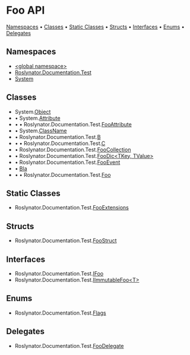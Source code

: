 # Foo API

[Namespaces](#namespaces) &#x2022; [Classes](#classes) &#x2022; [Static Classes](#static-classes) &#x2022; [Structs](#structs) &#x2022; [Interfaces](#interfaces) &#x2022; [Enums](#enums) &#x2022; [Delegates](#delegates)

## Namespaces

* [\<global namespace>](_Global/README.md)
* [Roslynator.Documentation.Test](Roslynator/Documentation/Test/README.md)
* [System](System/README.md)

## Classes

* System\.[Object](https://docs.microsoft.com/en-us/dotnet/api/system.object)
*  &#x2022; System\.[Attribute](https://docs.microsoft.com/en-us/dotnet/api/system.attribute)
*  &#x2022;  &#x2022; Roslynator\.Documentation\.Test\.[FooAttribute](Roslynator/Documentation/Test/FooAttribute/README.md)
*  &#x2022; System\.[ClassName](System/ClassName/README.md)
*  &#x2022; Roslynator\.Documentation\.Test\.[B](Roslynator/Documentation/Test/B/README.md)
*  &#x2022;  &#x2022; Roslynator\.Documentation\.Test\.[C](Roslynator/Documentation/Test/C/README.md)
*  &#x2022; Roslynator\.Documentation\.Test\.[FooCollection](Roslynator/Documentation/Test/FooCollection/README.md)
*  &#x2022; Roslynator\.Documentation\.Test\.[FooDic\<TKey, TValue>](Roslynator/Documentation/Test/FooDic-2/README.md)
*  &#x2022; Roslynator\.Documentation\.Test\.[FooEvent](Roslynator/Documentation/Test/FooEvent/README.md)
*  &#x2022; [Bla](_Global/Bla/README.md)
*  &#x2022;  &#x2022; Roslynator\.Documentation\.Test\.[Foo](Roslynator/Documentation/Test/Foo/README.md)

## Static Classes

* Roslynator\.Documentation\.Test\.[FooExtensions](Roslynator/Documentation/Test/FooExtensions/README.md)

## Structs

* Roslynator\.Documentation\.Test\.[FooStruct](Roslynator/Documentation/Test/FooStruct/README.md)

## Interfaces

* Roslynator\.Documentation\.Test\.[IFoo](Roslynator/Documentation/Test/IFoo/README.md)
* Roslynator\.Documentation\.Test\.[IImmutableFoo\<T>](Roslynator/Documentation/Test/IImmutableFoo-1/README.md)

## Enums

* Roslynator\.Documentation\.Test\.[Flags](Roslynator/Documentation/Test/Flags/README.md)

## Delegates

* Roslynator\.Documentation\.Test\.[FooDelegate](Roslynator/Documentation/Test/FooDelegate/README.md)
